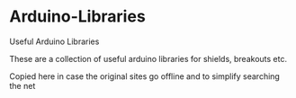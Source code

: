 Arduino-Libraries
=================

Useful Arduino Libraries

These are a collection of useful arduino libraries for shields, breakouts etc.

Copied here in case the original sites go offline and to simplify searching the net
